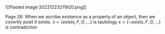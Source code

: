 ![[Pasted image 20221223211920.png]]

Page 26: When we ascribe existence as a property of an object, then we covertly posit it exists. 
$x = \{exists, F, G,\dots\}$ is tautology
$x = \{\neg exists, F, G,\dots\}$ is contradiction

